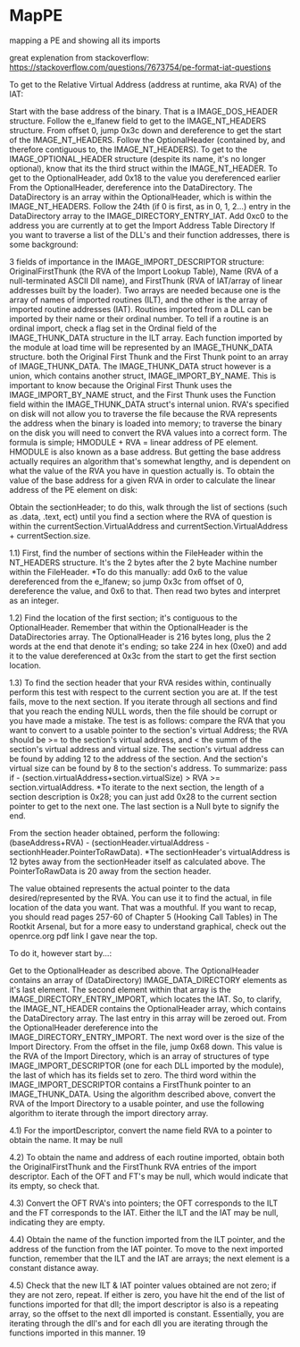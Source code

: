 # MapPE
mapping a PE and showing all its imports

great explenation from stackoverflow:
https://stackoverflow.com/questions/7673754/pe-format-iat-questions

To get to the Relative Virtual Address (address at runtime, aka RVA) of the IAT:

Start with the base address of the binary. That is a IMAGE_DOS_HEADER structure.
Follow the e_lfanew field to get to the IMAGE_NT_HEADERS structure. From offset 0, jump 0x3c down and dereference to get the start of the IMAGE_NT_HEADERS.
Follow the OptionalHeader (contained by, and therefore contiguous to, the IMAGE_NT_HEADERS). To get to the IMAGE_OPTIONAL_HEADER structure (despite its name, it's no longer optional), know that its the third struct within the IMAGE_NT_HEADER. To get to the OptionalHeader, add 0x18 to the value you dereferenced earlier
From the OptionalHeader, dereference into the DataDirectory. The DataDirectory is an array within the OptionalHeader, which is within the IMAGE_NT_HEADERS. Follow the 24th (if 0 is first, as in 0, 1, 2...) entry in the DataDirectory array to the IMAGE_DIRECTORY_ENTRY_IAT. Add 0xc0 to the address you are currently at to get the Import Address Table Directory
If you want to traverse a list of the DLL's and their function addresses, there is some background:

3 fields of importance in the IMAGE_IMPORT_DESCRIPTOR structure: OriginalFirstThunk (the RVA of the Import Lookup Table), Name (RVA of a null-terminated ASCII Dll name), and FirstThunk (RVA of IAT/array of linear addresses built by the loader).
Two arrays are needed because one is the array of names of imported routines (ILT), and the other is the array of imported routine addresses (IAT). Routines imported from a DLL can be imported by their name or their ordinal number. To tell if a routine is an ordinal import, check a flag set in the Ordinal field of the IMAGE_THUNK_DATA structure in the ILT array.
Each function imported by the module at load time will be represented by an IMAGE_THUNK_DATA structure. both the Original First Thunk and the First Thunk point to an array of IMAGE_THUNK_DATA. The IMAGE_THUNK_DATA struct however is a union, which contains another struct, IMAGE_IMPORT_BY_NAME. This is important to know because the Original First Thunk uses the IMAGE_IMPORT_BY_NAME struct, and the First Thunk uses the Function field within the IMAGE_THUNK_DATA struct's internal union.
RVA's specified on disk will not allow you to traverse the file because the RVA represents the address when the binary is loaded into memory; to traverse the binary on the disk you will need to convert the RVA values into a correct form. The formula is simple; HMODULE + RVA = linear address of PE element. HMODULE is also known as a base address. But getting the base address actually requires an algorithm that's somewhat lengthy, and is dependent on what the value of the RVA you have in question actually is. To obtain the value of the base address for a given RVA in order to calculate the linear address of the PE element on disk:

Obtain the sectionHeader; to do this, walk through the list of sections (such as .data, .text, ect) until you find a section where the RVA of question is within the currentSection.VirtualAddress and currentSection.VirtualAddress + currentSection.size.

1.1) First, find the number of sections within the FileHeader within the NT_HEADERS structure. It's the 2 bytes after the 2 byte Machine number within the FileHeader. *To do this manually: add 0x6 to the value dereferenced from the e_lfanew; so jump 0x3c from offset of 0, dereference the value, and 0x6 to that. Then read two bytes and interpret as an integer.

1.2) Find the location of the first section; it's contiguous to the OptionalHeader. Remember that within the OptionalHeader is the DataDirectories array. The OptionalHeader is 216 bytes long, plus the 2 words at the end that denote it's ending; so take 224 in hex (0xe0) and add it to the value dereferenced at 0x3c from the start to get the first section location.

1.3) To find the section header that your RVA resides within, continually perform this test with respect to the current section you are at. If the test fails, move to the next section. If you iterate through all sections and find that you reach the ending NULL words, then the file should be corrupt or you have made a mistake. The test is as follows: compare the RVA that you want to convert to a usable pointer to the section's virtual Address; the RVA should be >= to the section's virtual address, and < the summ of the section's virtual address and virtual size. The section's virtual address can be found by adding 12 to the address of the section. And the section's virtual size can be found by 8 to the section's address. To summarize: pass if - (section.virtualAddress+section.virtualSize) > RVA >= section.virtualAddress. *To iterate to the next section, the length of a section description is 0x28; you can just add 0x28 to the current section pointer to get to the next one. The last section is a Null byte to signify the end.

From the section header obtained, perform the following: (baseAddress+RVA) - (sectionHeader.virtualAddress - sectionhHeader.PointerToRawData). *The sectionHeader's virtualAddress is 12 bytes away from the sectionHeader itself as calculated above. The PointerToRawData is 20 away from the section header.

The value obtained represents the actual pointer to the data desired/represented by the RVA. You can use it to find the actual, in file location of the data you want.
That was a mouthful. If you want to recap, you should read pages 257-60 of Chapter 5 (Hooking Call Tables) in The Rootkit Arsenal, but for a more easy to understand graphical, check out the openrce.org pdf link I gave near the top.

To do it, however start by...:

Get to the OptionalHeader as described above. The OptionalHeader contains an array of (DataDirectory) IMAGE_DATA_DIRECTORY elements as it's last element. The second element within that array is the IMAGE_DIRECTORY_ENTRY_IMPORT, which locates the IAT. So, to clarify, the IMAGE_NT_HEADER contains the OptionalHeader array, which contains the DataDirectory array. The last entry in this array will be zeroed out.
From the OptionalHeader dereference into the IMAGE_DIRECTORY_ENTRY_IMPORT. The next word over is the size of the Import Directory. From the offset in the file, jump 0x68 down.
This value is the RVA of the Import Directory, which is an array of structures of type IMAGE_IMPORT_DESCRIPTOR (one for each DLL imported by the module), the last of which has its fields set to zero. The third word within the IMAGE_IMPORT_DESCRIPTOR contains a FirstThunk pointer to an IMAGE_THUNK_DATA.
Using the algorithm described above, convert the RVA of the Import Directory to a usable pointer, and use the following algorithm to iterate through the import directory array.

4.1) For the importDescriptor, convert the name field RVA to a pointer to obtain the name. It may be null

4.2) To obtain the name and address of each routine imported, obtain both the OriginalFirstThunk and the FirstThunk RVA entries of the import descriptor. Each of the OFT and FT's may be null, which would indicate that its empty, so check that.

4.3) Convert the OFT RVA's into pointers; the OFT corresponds to the ILT and the FT corresponds to the IAT. Either the ILT and the IAT may be null, indicating they are empty.

4.4) Obtain the name of the function imported from the ILT pointer, and the address of the function from the IAT pointer. To move to the next imported function, remember that the ILT and the IAT are arrays; the next element is a constant distance away.

4.5) Check that the new ILT & IAT pointer values obtained are not zero; if they are not zero, repeat. If either is zero, you have hit the end of the list of functions imported for that dll; the import descriptor is also is a repeating array, so the offset to the next dll imported is constant. Essentially, you are iterating through the dll's and for each dll you are iterating through the functions imported in this manner. 19
